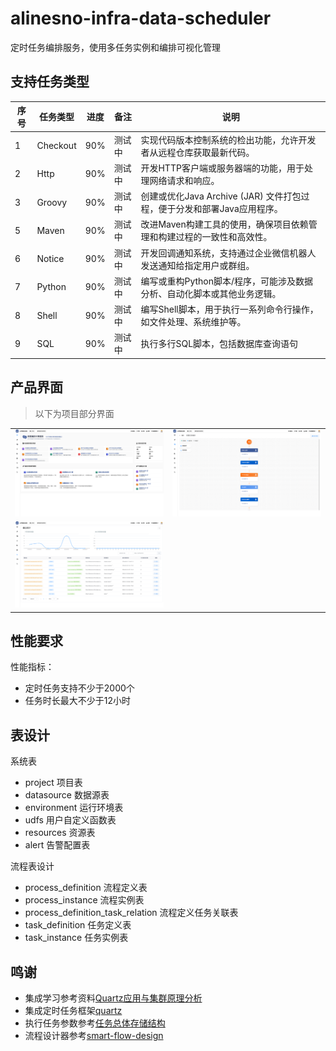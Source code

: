 # alinesno-infra-data-scheduler

定时任务编排服务，使用多任务实例和编排可视化管理

## 支持任务类型

| 序号 | 任务类型 | 进度 | 备注   | 说明                                                                    |
|------|----------|------|--------|-------------------------------------------------------------------------|
| 1    | Checkout | 90%  | 测试中 | 实现代码版本控制系统的检出功能，允许开发者从远程仓库获取最新代码。      |
| 2    | Http     | 90%  | 测试中 | 开发HTTP客户端或服务器端的功能，用于处理网络请求和响应。                |
| 3    | Groovy   | 90%  | 测试中 | 创建或优化Java Archive (JAR) 文件打包过程，便于分发和部署Java应用程序。 |
| 5    | Maven    | 90%  | 测试中 | 改进Maven构建工具的使用，确保项目依赖管理和构建过程的一致性和高效性。   |
| 6    | Notice   | 90%  | 测试中 | 开发回调通知系统，支持通过企业微信机器人发送通知给指定用户或群组。      |
| 7    | Python   | 90%  | 测试中 | 编写或重构Python脚本/程序，可能涉及数据分析、自动化脚本或其他业务逻辑。 |
| 8    | Shell    | 90%  | 测试中 | 编写Shell脚本，用于执行一系列命令行操作，如文件处理、系统维护等。       |
| 9    | SQL      | 90%  | 测试中 | 执行多行SQL脚本，包括数据库查询语句                                     |

## 产品界面

> 以下为项目部分界面

<table>
  <tr>
    <td>
      <img src="/images/02.png" />
    </td>
    <td>
      <img src="/images/01.png" />
    </td>
  </tr>
  <tr>
    <td>
      <img src="/images/03.png" />
    </td>
    <td>
    </td>
  </tr>
</table>

## 性能要求

性能指标：

- 定时任务支持不少于2000个
- 任务时长最大不少于12小时

## 表设计

系统表

- project 项目表
- datasource 数据源表
- environment 运行环境表
- udfs 用户自定义函数表
- resources 资源表
- alert 告警配置表

流程表设计

- process_definition 流程定义表
- process_instance 流程实例表
- process_definition_task_relation 流程定义任务关联表
- task_definition 任务定义表
- task_instance 任务实例表

## 鸣谢

- 集成学习参考资料[Quartz应用与集群原理分析](https://tech.meituan.com/2014/08/31/mt-crm-quartz.html)
- 集成定时任务框架[quartz](https://github.com/kagkarlsson/db-scheduler)
- 执行任务参数参考[任务总体存储结构](https://docs.devlive.org/read/apache-dolphin-scheduler-zh-3.2.1/Architecture-Task-Structure)
- 流程设计器参考[smart-flow-design](https://gitee.com/crowncloud/smart-flow-design)

